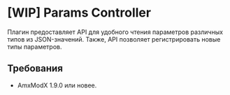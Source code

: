 # [WIP] Params Controller

Плагин предоставляет API для удобного чтения параметров различных типов из JSON-значений. Также, API позволяет регистрировать новые типы параметров.

## Требования

- AmxModX 1.9.0 или новее.
